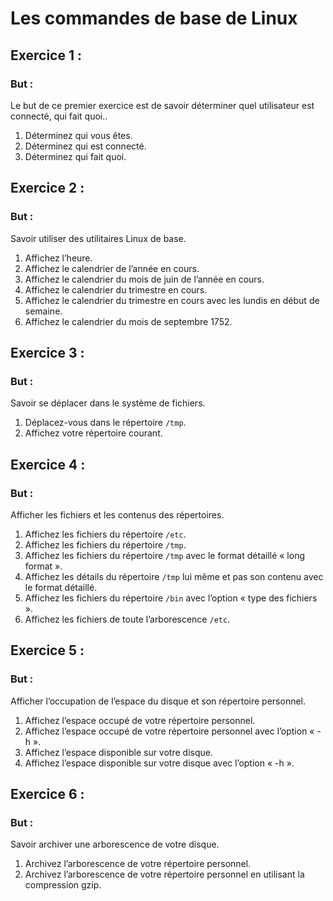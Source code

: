 # Les commandes de base de Linux

## Exercice 1 : 

### But : ### 
Le but de ce premier exercice est de savoir déterminer quel utilisateur est connecté, qui fait quoi..

1. Déterminez qui vous êtes.
2. Déterminez qui est connecté.
3. Déterminez qui fait quoi.

## Exercice 2 : 
### But : ### 
Savoir utiliser des utilitaires Linux de base.

1. Affichez l’heure.
2. Affichez le calendrier de l’année en cours.
3. Affichez le calendrier du mois de juin de l’année en cours.
4. Affichez le calendrier du trimestre en cours.
5. Affichez le calendrier du trimestre en cours avec les lundis en début de semaine.
6. Affichez le calendrier du mois de septembre 1752.

## Exercice 3 : 
### But : ### 
Savoir se déplacer dans le système de fichiers.

1. Déplacez-vous dans le répertoire ```/tmp```.
2. Affichez votre répertoire courant.

## Exercice 4 : 
### But : ### 
Afficher les fichiers et les contenus des répertoires.

1. Affichez les fichiers du répertoire ```/etc```.
2. Affichez les fichiers du répertoire ```/tmp```.
3. Affichez les fichiers du répertoire ```/tmp``` avec le format détaillé « long format ».
4. Affichez les détails du répertoire ```/tmp``` lui même et pas son contenu avec le format détaillé.
5. Affichez les fichiers du répertoire ```/bin``` avec l’option « type des fichiers ».
6. Affichez les fichiers de toute l’arborescence ```/etc```.

## Exercice 5 : 
### But : ### 
Afficher l’occupation de l’espace du disque et son répertoire personnel.

1. Affichez l’espace occupé de votre répertoire personnel.
2. Affichez l’espace occupé de votre répertoire personnel avec l’option « -h ».
3. Affichez l’espace disponible sur votre disque.
4. Affichez l’espace disponible sur votre disque avec l’option « -h ».


## Exercice 6 : 
### But : ###
Savoir archiver une arborescence de votre disque.

1. Archivez l’arborescence de votre répertoire personnel.
2. Archivez l’arborescence de votre répertoire personnel en utilisant la compression gzip.

